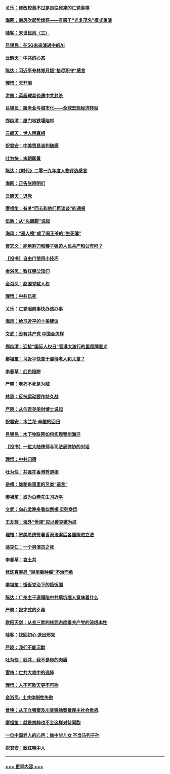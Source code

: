 #### [关乐：修改校章不过是自往死凑的亡党臭棋](../pages/nsc993/n11735097.md?t=12210644) 
#### [海网：南风吹起势燎原——有感于“光复茂名”模式重演](../pages/nsc993/n11732308.md?t=12210644) 
#### [陆客：末世民风（三）](../pages/nsc993/n11732211.md?t=12210644) 
#### [吕锡民：在5G未来演进中的AI](../pages/nsc993/n11730010.md?t=12210644) 
#### [云鹤天：中共的心态](../pages/nsc993/n11729906.md?t=12210644) 
#### [陈达：习近平夸林郑月娥“恪尽职守”感言](../pages/nsc993/n11729881.md?t=12210644) 
#### [理悟：天开眼](../pages/nsc993/n11729699.md?t=12210644) 
#### [洪微：英超球星也遭中共封杀](../pages/nsc993/n11727243.md?t=12210644) 
#### [吕锡民：服务业与城市化——全球宏观经济转型](../pages/nsc993/n11725845.md?t=12210644) 
#### [郑纯清：厦门地铁塌陷吟](../pages/nsc993/n11725813.md?t=12210644) 
#### [云鹤天：世人明真相](../pages/nsc993/n11725621.md?t=12210644) 
#### [祝君安：中美贸易谈判随感](../pages/nsc993/n11725609.md?t=12210644) 
#### [吐为快：末朝即景](../pages/nsc993/n11723365.md?t=12210644) 
#### [陈达：《时代》二零一九年度人物评选感言](../pages/nsc993/n11723337.md?t=12210644) 
#### [海网：正告张晓明们](../pages/nsc993/n11723228.md?t=12210644) 
#### [云鹤天：退党](../pages/nsc993/n11723056.md?t=12210644) 
#### [廖祖笙：有关“回去和他们再谈谈”的通报](../pages/nsc993/n11722442.md?t=12210644) 
#### [伍新：从“头踢脚”说起](../pages/nsc993/n11722429.md?t=12210644) 
#### [海风：“恶人榜”成了阎王爷的“生死簿”](../pages/nsc993/n11722272.md?t=12210644) 
#### [胥志义：能用剌刀和鞭子强迫人民共产和公有吗？](../pages/nsc993/n11720569.md?t=12210644) 
#### [【投书】自由门使用小技巧](../pages/nsc993/n11720180.md?t=12210644) 
#### [金浴凤：致红朝公知们](../pages/nsc993/n11720563.md?t=12210644) 
#### [金浴凤：赵国党赋人权](../pages/nsc993/n11720533.md?t=12210644) 
#### [理悟：中共已死](../pages/nsc993/n11720233.md?t=12210644) 
#### [关乐：亡党眼前事快办该办事](../pages/nsc993/n11719160.md?t=12210644) 
#### [海风：给习近平的十条建议](../pages/nsc993/n11717616.md?t=12210644) 
#### [文武：没有共产党 中国会怎样](../pages/nsc993/n11717584.md?t=12210644) 
#### [郑纯清：迎接“国际人权日”香港大游行的里程牌意义](../pages/nsc993/n11717417.md?t=12210644) 
#### [廖祖笙：习近平快意于虐待老人和儿童？](../pages/nsc993/n11715313.md?t=12210644) 
#### [李春草：红色陷阱](../pages/nsc993/n11715029.md?t=12210644) 
#### [严晓：老朽不死是为贼](../pages/nsc993/n11712910.md?t=12210644) 
#### [林忌：反抗运动要作持久战](../pages/nsc993/n11712623.md?t=12210644) 
#### [严晓：从何君尧册封博士说起](../pages/nsc993/n11712465.md?t=12210644) 
#### [祝君安：木兰花·辛酸的回归](../pages/nsc993/n11712381.md?t=12210644) 
#### [吕锡民：水下物联网如何实现智能海洋](../pages/nsc993/n11711158.md?t=12210644) 
#### [【投书】一位大陆律师与司法局律协的对话](../pages/nsc993/n11709675.md?t=12210644) 
#### [理悟：中共归宿](../pages/nsc993/n11710059.md?t=12210644) 
#### [吐为快：共匪在香港秀道德](../pages/nsc993/n11709979.md?t=12210644) 
#### [岳横：诡秘角落里的另类“语言”](../pages/nsc993/n11709792.md?t=12210644) 
#### [廖祖笙：或为白卷先生习近平](../pages/nsc993/n11708330.md?t=12210644) 
#### [文武：向心孟晚舟看似倒楣 实则幸运](../pages/nsc993/n11708236.md?t=12210644) 
#### [王友群：海外“侨领”应以黄克锵为戒](../pages/nsc993/n11706176.md?t=12210644) 
#### [理悟：贺美总统签署香港法案后各国跟进立法](../pages/nsc993/n11706853.md?t=12210644) 
#### [骆克仁：一个男演员之死](../pages/nsc993/n11706677.md?t=12210644) 
#### [李春草：哀土共](../pages/nsc993/n11706255.md?t=12210644) 
#### [修炼真善忍 “巨型脑肿瘤”不治而愈](../pages/nsc993/n11705340.md?t=12210644) 
#### [廖祖笙：饿饭党治下的饿饭国](../pages/nsc993/n11705085.md?t=12210644) 
#### [陈达：广州主干道塌陷中共填坑埋人意味着什么](../pages/nsc993/n11705046.md?t=12210644) 
#### [严晓：奴才式的歹毒](../pages/nsc993/n11704826.md?t=12210644) 
#### [欧阳天剑：从金三胖的核武态度看共产党的流氓本性](../pages/nsc993/n11702238.md?t=12210644) 
#### [陆客：找回初心 退出邪党](../pages/nsc993/n11702213.md?t=12210644) 
#### [严晓：我们不能沉默](../pages/nsc993/n11702110.md?t=12210644) 
#### [吐为快：妖共，我不是你的肉盾](../pages/nsc993/n11701366.md?t=12210644) 
#### [雪绮：亡共大戏中的选择](../pages/nsc993/n11699922.md?t=12210644) 
#### [理悟：人不可欺天更不可欺](../pages/nsc993/n11699657.md?t=12210644) 
#### [金浴凤:  土共体制性失败](../pages/nsc993/n11699361.md?t=12210644) 
#### [曾铮：从王立强案及川普弹劾案看民主社会危机](../pages/nsc993/n11699318.md?t=12210644) 
#### [廖祖笙：就是纳粹也不会这样对待同胞](../pages/nsc993/n11697658.md?t=12210644) 
#### [一位中国老人的心声：做中华儿女 不当马列子孙](../pages/nsc993/n11697525.md?t=12210644) 
#### [祝君安：致红朝中人](../pages/nsc993/n11697518.md?t=12210644) 

----
#### [ >>> 更早内容 <<< ](../indexes/nsc993-earlier.md)
